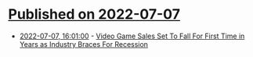# [Published on 2022-07-07](index.md)

* [2022-07-07, 16:01:00](https://games.slashdot.org/story/22/07/07/1555240/video-game-sales-set-to-fall-for-first-time-in-years-as-industry-braces-for-recession?utm_source=rss1.0mainlinkanon&utm_medium=feed) - [Video Game Sales Set To Fall For First Time in Years as Industry Braces For Recession](https://games.slashdot.org/story/22/07/07/1555240/video-game-sales-set-to-fall-for-first-time-in-years-as-industry-braces-for-recession?utm_source=rss1.0mainlinkanon&utm_medium=feed)
